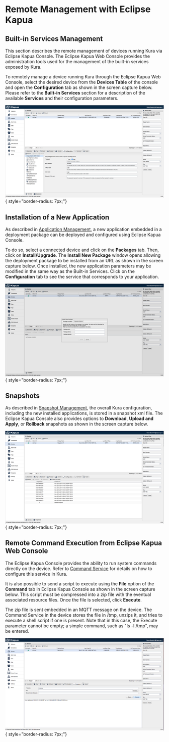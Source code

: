 # Remote Management with Eclipse Kapua

## Built-in Services Management

This section describes the remote management of devices running Kura via Eclipse Kapua Console. The Eclipse Kapua Web Console provides the administration tools used for the management of the built-in services exposed by Kura.

To remotely manage a device running Kura through the Eclipse Kapua Web Console, select the desired device from the **Devices Table** of the console and open the **Configuration** tab as shown in the screen capture below. Please refer to the **Built-in Services** section for a description of the available **Services** and their configuration parameters.

![](imgs/KapuaConfiguration.png){ style="border-radius: 7px;"}

## Installation of a New Application

As described in  [Application Management](application-management.html), a new application embedded in a deployment package can be deployed and configured using Eclipse Kapua Console.

To do so, select a connected device and click on the **Packages** tab. Then, click on **Install/Upgrade**. The **Install New Package** window opens allowing the deployment package to be installed from an URL as shown in the screen capture below. Once installed, the new application parameters may be modified in the same way as the Built-in Services. Click on the **Configuration** tab to see the service that corresponds to your application.

![](imgs/KapuaPackages.png){ style="border-radius: 7px;"}

## Snapshots

As described in [Snapshot Management](snapshot-management.html), the overall Kura configuration, including the new installed applications, is stored in a snapshot xml file. The Eclipse Kapua Console also provides options to **Download**, **Upload and Apply**, or **Rollback** snapshots as shown in the screen capture below.

![](imgs/KapuaSnapshots.png){ style="border-radius: 7px;"}

## Remote Command Execution from Eclipse Kapua Web Console

The Eclipse Kapua Console provides the ability to run system commands directly on the device. Refer to [Command Service](builtin/command-service.html) for details on how to configure this service in Kura.

It is also possible to send a script to execute using the **File** option of the **Command** tab in Eclipse Kapua Console as shown in the screen capture below. This script must be compressed into a zip file with the eventual associated resource files. Once the file is selected, click **Execute**.

The zip file is sent embedded in an MQTT message on the device. The Command Service in the device stores the file in /tmp, unzips it, and tries to execute a shell script if one is present. Note that in this case, the Execute parameter cannot be empty; a simple command, such as "ls -l /tmp", may be entered.

![](imgs/KapuaCommand.png){ style="border-radius: 7px;"}
